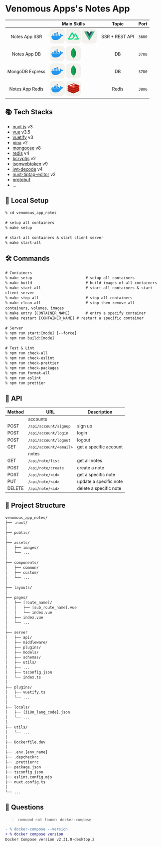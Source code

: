 # Venomous Apps's Notes App

|                 | Main Skills                                                                                                                                                                                                                                                                                                                                                                                                                                                                                     |     Topic      |  Port  |
| :-------------: | ----------------------------------------------------------------------------------------------------------------------------------------------------------------------------------------------------------------------------------------------------------------------------------------------------------------------------------------------------------------------------------------------------------------------------------------------------------------------------------------------- | :------------: | :----: |
|  Notes App SSR  | <img src="https://github.com/BlaxBerry333/programming-notes/blob/main/docs/public/static/skill-icons/web-infrastructure--docker.png?raw=true" style="width:48px;" /> <img src="https://github.com/BlaxBerry333/programming-notes/blob/main/docs/public/static/skill-icons/web-frontend--nuxtjs.png?raw=true" style="width:48px;" /> <img src="https://github.com/BlaxBerry333/programming-notes/blob/main/docs/public/static/skill-icons/web-frontend--vue.png?raw=true" style="width:48px;" /> | SSR + REST API | `3600` |
|  Notes App DB   | <img src="https://github.com/BlaxBerry333/programming-notes/blob/main/docs/public/static/skill-icons/web-infrastructure--docker.png?raw=true" style="width:48px;" /> <img src="https://github.com/BlaxBerry333/programming-notes/blob/main/docs/public/static/skill-icons/database--mongodb.png?raw=true" style="width:48px;" />                                                                                                                                                                |       DB       | `3700` |
| MongoDB Express | <img src="https://github.com/BlaxBerry333/programming-notes/blob/main/docs/public/static/skill-icons/web-infrastructure--docker.png?raw=true" style="width:48px;" /> <img src="https://github.com/BlaxBerry333/programming-notes/blob/main/docs/public/static/skill-icons/database--mongodb.png?raw=true" style="width:48px;" />                                                                                                                                                                |       DB       | `3780` |
| Notes App Redis | <img src="https://github.com/BlaxBerry333/programming-notes/blob/main/docs/public/static/skill-icons/web-infrastructure--docker.png?raw=true" style="width:48px;" /> <img src="https://github.com/BlaxBerry333/programming-notes/blob/main/docs/public/static/skill-icons/database--redis.png?raw=true" style="width:48px;" />                                                                                                                                                                  |     Redis      | `3800` |

## 📚 Tech Stacks

- [nuxt.js]() v3
- [vue]() v3.5
- [vuetify]() v3
- [pina]() v2
- [mongoose]() v8
- [redis]() v4
- [bcryptjs]() v2
- [jsonwebtoken]() v9
- [jwt-decode]() v4
- [nuxt-tiptap-editor]() v2
- [protobuf](https://github.com/BlaxBerry333/venomous_app_protobuf)
- ...

## 🚀 Local Setup

```shell
% cd venomous_app_notes

# setup all containers
% make setup

# start all containers & start client server
% make start-all
```

## 🛠 Commands

```shell
# Containers
% make setup                        # setup all containers
% make build                        # build images of all containers
% make start-all                    # start all containers & start client server
% make stop-all                     # stop all containers
% make clean-all                    # stop then remove all containers、volumes、images
% make entry [CONTAINER_NAME]       # entry a specify container
% make restart [CONTAINER_NAME] # restart a specific container

# Server
% npm run start:[mode] [--force]
% npm run build:[mode]

# Test & Lint
% npm run check-all
% npm run check-eslint
% npm run check-prettier
% npm run check-packages
% npm run format-all
% npm run eslint
% npm run prettier
```

## 🔗 API

| Method | URL                    | Description            |
| ------ | ---------------------- | ---------------------- |
|        | accounts               |                        |
| POST   | `/api/account/signup`  | sign up                |
| POST   | `/api/account/login`   | login                  |
| POST   | `/api/account/logout`  | logout                 |
| GET    | `/api/account/<email>` | get a specific account |
|        | notes                  |                        |
| GET    | `/api/note/list`       | get all notes          |
| POST   | `/api/note/create`     | create a note          |
| POST   | `/api/note/<id>`       | get a specific note    |
| PUT    | `/api/note/<id>`       | update a specific note |
| DELETE | `/api/note/<id>`       | delete a specific note |

## 📂 Project Structure

```shell
venomous_app_notes/
├── .nuxt/
│
├── public/
│
├── assets/
│   ├── images/
│   └── ...
│
├── components/
│   ├── common/
│   ├── custom/
│   └── ...
│
├── layouts/
│
├── pages/
│   ├── [route_name]/
│   │   ├── [sub_route_name].vue
│   │   └── index.vue
│   ├── index.vue
│   └── ...
│
├── server
│   ├── api/
│   ├── middleware/
│   ├── plugins/
│   ├── models/
│   ├── schemas/
│   ├── utils/
│   ├── ...
│   ├── tsconfig.json
│   └── index.ts
│
├── plugins/
│   ├── vuetify.ts
│   └── ...
│
├── locals/
│   ├── [i18n_lang_code].json
│   └── ...
│
├── utils/
│   └── ...
│
├── Dockerfile.dev
│
├── .env.[env_name]
├── .depcheckrc
├── .prettierrc
├── package.json
├── tsconfig.json
├── eslint.config.mjs
├── nuxt.config.ts
│
└── ...
```

## 🤔 Questions

> `command not found: docker-compose`

```diff
- % docker-compose --version
+ % docker compose version
Docker Compose version v2.31.0-desktop.2
```
